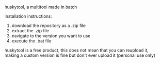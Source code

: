 huskytool, a multitool made in batch

installation instructions:
1) download the repository as a .zip file
2) extract the .zip file
3) navigate to the version you want to use
4) execute the .bat file

huskytool is a free product, this does not mean that you can reupload it, making a custom version is fine but don't ever upload it (personal use only)
